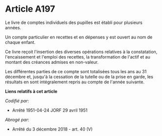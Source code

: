 # Article A197

Le livre de comptes individuels des pupilles est établi pour plusieurs années.

Un compte particulier en recettes et en dépenses y est ouvert au nom de chaque enfant.

Ce livre reçoit l'insertion des diverses opérations relatives à la constatation, l'encaissement et l'emploi des recettes, la
transformation de l'actif et au montant des créances admises en non-valeur.

Les différentes parties de ce compte sont totalisées tous les ans au 31 décembre et, jusqu'à la cessation de la tutelle ou de
la prise en garde, les résultats en sont intégralement repris au compte de l'année suivante.

**Liens relatifs à cet article**

_Codifié par_:

  - Arrêté 1951-04-24 JORF 29 avril 1951

_Abrogé par_:

  - Arrêté du 3 décembre 2018 - art. 40 (V)
